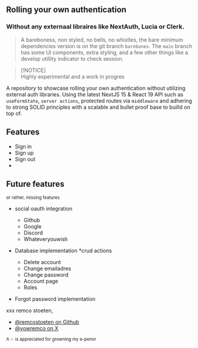 ## Rolling your own authentication

### Without any externaal libraires like NextAuth, Lucia or Clerk.

> A bareboness, non styled, no bells, no whistles, the bare minimum dependencies version is on the git branch `barebones`. The `main` branch has some UI components, extra styling, and a few other things like a develop utillity indicator to check session.

> [!NOTICE]  
> Highly experimental and a work in progres

A repository to showcase rolling your own authentication without utilizing external auth libraries. Using the latest NextJS 15 & React 19 API such as `useFormState`, `server actions`, protected routes via `middleware` and adhering to strong SOLID principles with a scalable and bullet proof base to builld on top of.

## Features

-   Sign in
-   Sign up
-   Sign out
-

## Future features

<small>or rather, missing features</small>

-   social oauth integration

    -   Github
    -   Google
    -   Discord
    -   Whateveryouwish

-   Database implementation
    \*crud actions
    -   Delete account
    -   Change emailadres
    -   Change password
    -   Account page
    -   Roles
-   Forgot password implementation

xxx remco stoeten,

-   [@remcostoeten on Github](https://github.com/remcostoeten)
-   [@yowremco on X](https://twitter.com/yowremco)

<sub>A ✨ is appreciated for growning my e-penor</sub>
